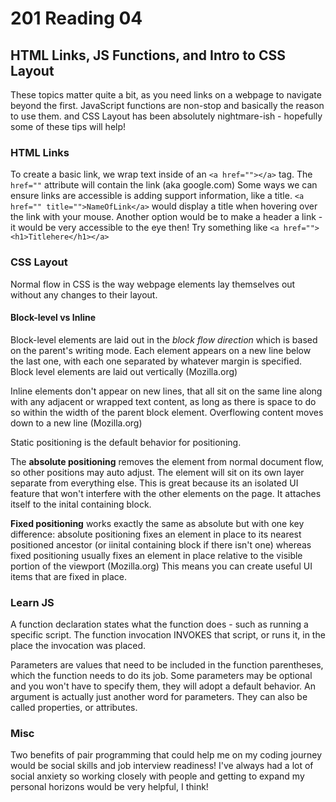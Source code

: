 # 201 Reading 04

## HTML Links, JS Functions, and Intro to CSS Layout

These topics matter quite a bit, as you need links on a webpage to navigate beyond the first. JavaScript functions are non-stop and basically the reason to use them. and CSS Layout has been absolutely nightmare-ish - hopefully some of these tips will help!

### HTML Links

To create a basic link, we wrap text inside of an `<a href=""></a>` tag.
The `href=""` attribute will contain the link (aka google.com)
Some ways we can ensure links are accessible is adding support information, like a title. `<a href="" title="">NameOfLink</a>` would display a title when hovering over the link with your mouse. Another option would be to make a header a link - it would be very accessible to the eye then! Try something like `<a href=""><h1>Titlehere</h1></a>`

### CSS Layout

Normal flow in CSS is the way webpage elements lay themselves out without any changes to their layout.

#### Block-level vs Inline
Block-level elements are laid out in the *block flow direction* which is based on the parent's writing mode. Each element appears on a new line below the last one, with each one separated by whatever margin is specified. Block level elements are laid out vertically (Mozilla.org)

Inline elements don't appear on new lines, that all sit on the same line along with any adjacent or wrapped text content, as long as there is space to do so within the width of the parent block element. Overflowing content moves down to a new line (Mozilla.org)

Static positioning is the default behavior for positioning.

The **absolute positioning** removes the element from normal document flow, so other positions may auto adjust. The element will sit on its own layer separate from everything else. This is great because its an isolated UI feature that won't interfere with the other elements on the page. It attaches itself to the inital containing block.

**Fixed positioning** works exactly the same as absolute but with one key difference: absolute positioning fixes an element in place to its nearest positioned ancestor (or iinital containing block if there isn't one) whereas fixed positioning usually fixes an element in place relative to the visible portion of the viewport (Mozilla.org) This means you can create useful UI items that are fixed in place.

### Learn JS

A function declaration states what the function does - such as running a specific script. The function invocation INVOKES that script, or runs it, in the place the invocation was placed.

Parameters are values that need to be included in the function parentheses, which the function needs to do its job. Some parameters may be optional and you won't have to specify them, they will adopt a default behavior. An argument is actually just another word for parameters. They can also be called properties, or attributes.

### Misc

Two benefits of pair programming that could help me on my coding journey would be social skills and job interview readiness! I've always had a lot of social anxiety so working closely with people and getting to expand my personal horizons would be very helpful, I think!